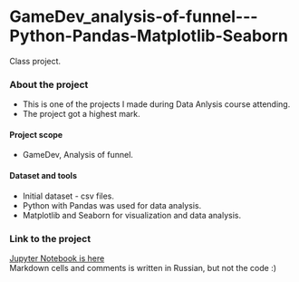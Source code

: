 # GameDev_analysis-of-funnel---Python-Pandas-Matplotlib-Seaborn
Сlass project. 

### About the project  
- This is one of the projects I made during Data Anlysis course attending.
- The project got a highest mark. 
#### Project scope
- GameDev, Analysis of funnel. 
#### Dataset and tools
- Initial dataset - csv files. 
- Python with Pandas was used for data analysis.
- Matplotlib and Seaborn for visualization and data analysis.

### Link to the project  
[Jupyter Notebook is here](https://github.com/realseich/GameDev_analysis-of-funnel---Python-Pandas-Matplotlib-Seaborn/blob/main/PROJECT-3._Analysis_of_funnel_new11.ipynb)   
Markdown cells and comments is written in Russian, but not the code :) 
